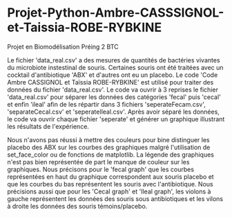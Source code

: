 # Projet-Python-Ambre-CASSSIGNOL-et-Taissia-ROBE-RYBKINE
Projet en Biomodélisation Préing 2 BTC

Le fichier 'data_real.csv' a des mesures de quantités de bactéries vivantes du microbiote instestinal de souris. Certaines souris ont été traitées avec un cocktail d'antibiotique 'ABX' et d'autres ont eu un placebo.
Le code 'Code Ambre CASSIGNOL et Taïssia ROBE-RYBKINE' est utilisé pour traiter des données du fichier 'data_real.csv'.
Le code va ouvrir à 3 reprises le fichier 'data_real.csv' pour séparer les données des catégories 'fecal' puis 'cecal' et enfin 'ileal' afin de les répartir dans 3 fichiers 'seperateFecam.csv', 'separateCecal.csv' et 'seperateIleal.csv'.
Après avoir séparé les données, le code va ouvrir chaque fichier 'seperate' et générer un graphique illustrant les résultats de l'expérience.



Nous n'avons pas réussi à mettre des couleurs pour bine distinguer les placebo des ABX sur les courbes des graphiques malgré l'utilisation de set_face_color ou de fonctions de matplotlib.
La légende des graphiques n'est pas bien représentée de part le manque de couleur sur les graphiques. 
Nous précisons pour le 'fecal graph' que les courbes représentées en haut du graphique correspondent aux souris placebo et que les courbes du bas représentent les souris avec l'antibiotique.
Nous précisions aussi que pour les 'Cecal graph' et 'Ileal graph', les violons à gauche représentent les données des souris sous antibiotiques et les vilons à droite les données des souris témoins/placebo.
